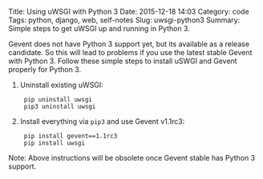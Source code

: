 Title: Using uWSGI with Python 3
Date: 2015-12-18 14:03
Category: code
Tags: python, django, web, self-notes
Slug: uwsgi-python3
Summary: Simple steps to get uWSGI up and running in Python 3.

Gevent does not have Python 3 support yet, but its available as a release candidate. So this will lead to problems if you use the latest stable Gevent with Python 3. Follow these simple steps to install uSWGI and Gevent properly for Python 3. 

1. Uninstall existing uWSGI:

        pip uninstall uwsgi
        pip3 uninstall uwsgi

2. Install everything via `pip3` and use Gevent v1.1rc3:

        pip install gevent==1.1rc3
        pip install uwsgi

Note: Above instructions will be obsolete once Gevent stable has Python 3 support.